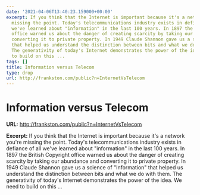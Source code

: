 ```yaml
---
date: '2021-04-06T13:40:23.159000+00:00'
excerpt: If you think that the Internet is important because it's a network you're
  missing the point. Today's telecommunications industry exists in defiance of all
  we've learned about "information" in the last 100 years. In 1897 the British Copyright
  office warned us about the danger of creating scarcity by taking our abundance and
  converting it to private property. In 1949 Claude Shannon gave us a science of "Information"
  that helped us understand the distinction between bits and what we do with them.
  The generativity of today's Internet demonstrates the power of the idea. We need
  to build on this ...
tags: []
title: Information versus Telecom
type: drop
url: http://frankston.com/public?n=InternetVsTelecom
---
```


# Information versus Telecom

**URL:** http://frankston.com/public?n=InternetVsTelecom

**Excerpt:** If you think that the Internet is important because it's a network you're missing the point. Today's telecommunications industry exists in defiance of all we've learned about "information" in the last 100 years. In 1897 the British Copyright office warned us about the danger of creating scarcity by taking our abundance and converting it to private property. In 1949 Claude Shannon gave us a science of "Information" that helped us understand the distinction between bits and what we do with them. The generativity of today's Internet demonstrates the power of the idea. We need to build on this ...
